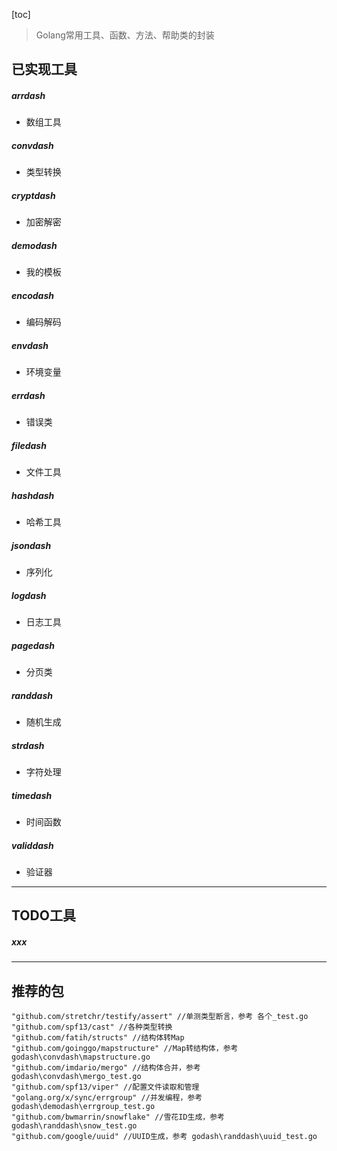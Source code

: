 [toc]

> Golang常用工具、函数、方法、帮助类的封装

## 已实现工具

##### arrdash
- 数组工具

##### convdash
- 类型转换

##### cryptdash
- 加密解密

##### demodash
- 我的模板

##### encodash
- 编码解码

##### envdash
- 环境变量

##### errdash
- 错误类

##### filedash
- 文件工具

##### hashdash
- 哈希工具

##### jsondash
- 序列化

##### logdash
- 日志工具

##### pagedash
- 分页类

##### randdash
- 随机生成

##### strdash
- 字符处理

##### timedash
- 时间函数

##### validdash
- 验证器

--- 

## TODO工具

##### xxx

--- 

## 推荐的包
```shell script
"github.com/stretchr/testify/assert" //单测类型断言，参考 各个_test.go
"github.com/spf13/cast" //各种类型转换
"github.com/fatih/structs" //结构体转Map
"github.com/goinggo/mapstructure" //Map转结构体，参考 godash\convdash\mapstructure.go
"github.com/imdario/mergo" //结构体合并，参考 godash\convdash\mergo_test.go
"github.com/spf13/viper" //配置文件读取和管理
"golang.org/x/sync/errgroup" //并发编程，参考 godash\demodash\errgroup_test.go
"github.com/bwmarrin/snowflake" //雪花ID生成，参考 godash\randdash\snow_test.go
"github.com/google/uuid" //UUID生成，参考 godash\randdash\uuid_test.go
```
